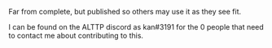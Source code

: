 Far from complete, but published so others may use it as they see fit.

I can be found on the ALTTP discord as kan#3191 for the 0 people that need to contact me about contributing to this.